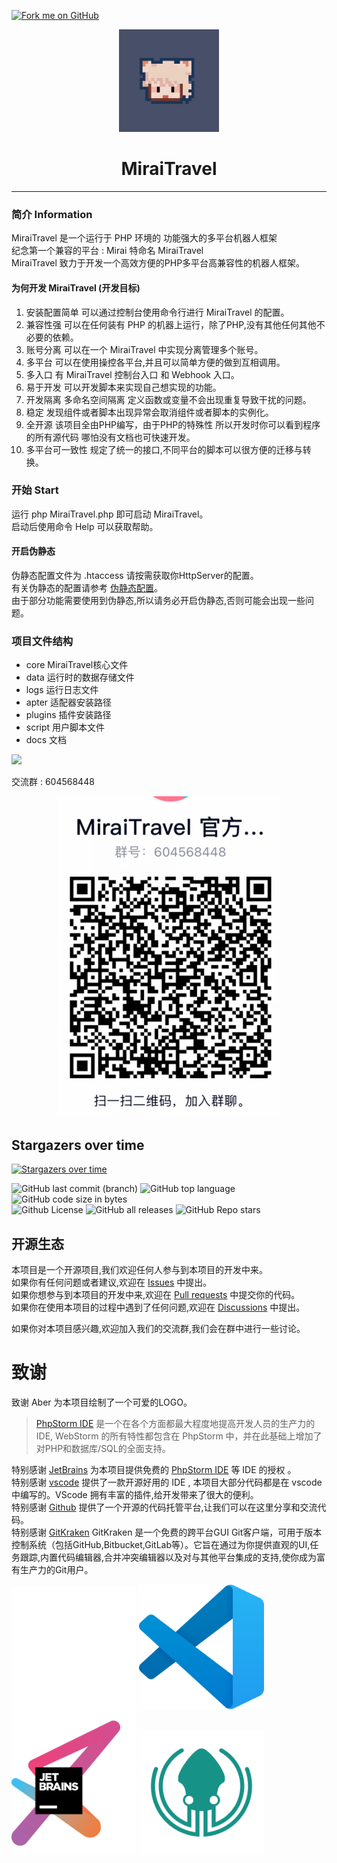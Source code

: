 <a href="https://github.com/MR-XieXuan/MiraiTravel"><img decoding="async" loading="lazy" width="149" height="149" src="https://github.blog/wp-content/uploads/2008/12/forkme_left_darkblue_121621.png?resize=149%2C149" class="attachment-full size-full" alt="Fork me on GitHub" data-recalc-dims="1"></a>
<div align="center">
<img width="160" src="docs/img/MiraiTravelico.jpg" alt="logo"> </img>
<h1 >
MiraiTravel
</h1>
</div>

----

### 简介 Information
MiraiTravel 是一个运行于 PHP 环境的 功能强大的多平台机器人框架</br>
纪念第一个兼容的平台 : Mirai 特命名 MiraiTravel </br>
MiraiTravel 致力于开发一个高效方便的PHP多平台高兼容性的机器人框架。

#### 为何开发 MiraiTravel (开发目标)
1. 安装配置简单 可以通过控制台使用命令行进行 MiraiTravel 的配置。
2. 兼容性强 可以在任何装有 PHP 的机器上运行，除了PHP,没有其他任何其他不必要的依赖。
3. 账号分离 可以在一个 MiraiTravel 中实现分离管理多个账号。
4. 多平台 可以在使用操控各平台,并且可以简单方便的做到互相调用。
5. 多入口 有 MiraiTravel 控制台入口 和 Webhook 入口。
6. 易于开发 可以开发脚本来实现自己想实现的功能。
7. 开发隔离 多命名空间隔离 定义函数或变量不会出现重复导致干扰的问题。
8. 稳定 发现组件或者脚本出现异常会取消组件或者脚本的实例化。
9. 全开源 该项目全由PHP编写，由于PHP的特殊性 所以开发时你可以看到程序的所有源代码 哪怕没有文档也可快速开发。
10. 多平台可一致性 规定了统一的接口,不同平台的脚本可以很方便的迁移与转换。

### 开始 Start
运行 php MiraiTravel.php 即可启动 MiraiTravel。</br>
启动后使用命令 Help 可以获取帮助。</br>

#### 开启伪静态
伪静态配置文件为 .htaccess 请按需获取你HttpServer的配置。</br>
有关伪静态的配置请参考 [伪静态配置](.htaccess)。</br>
由于部分功能需要使用到伪静态,所以请务必开启伪静态,否则可能会出现一些问题。</br>

### 项目文件结构
* core  MiraiTravel核心文件 
* data  运行时的数据存储文件
* logs  运行日志文件
* apter    适配器安装路径
* plugins   插件安装路径
* script    用户脚本文件
* docs  文档

![](https://komarev.com/ghpvc/?username=Mr-XieXuan)  

交流群 : 604568448 </br>
<div align="center">
<img src="docs/img/qqgroup.png" ></img>
</div>

## Stargazers over time
[![Stargazers over time](https://starchart.cc/MR-XieXuan/MiraiTravel.svg)](https://starchart.cc/MR-XieXuan/MiraiTravel)

![GitHub last commit (branch)](https://img.shields.io/github/last-commit/MR-XieXuan/MiraiTravel/main?style=for-the-badge)
![GitHub top language](https://img.shields.io/github/languages/top/Mr-XieXuan/MiraiTravel?style=for-the-badge)
![GitHub code size in bytes](https://img.shields.io/github/languages/code-size/Mr-XieXuan/MiraiTravel?color=red&style=for-the-badge)</br>
![Github License](https://img.shields.io/github/license/Mr-XieXuan/MiraiTravel)
![GitHub all releases](https://img.shields.io/github/downloads/Mr-XieXuan/MiraiTravel/total?style=social)
![GitHub Repo stars](https://img.shields.io/github/stars/Mr-XieXuan/MiraiTravel?style=social)

## 开源生态
本项目是一个开源项目,我们欢迎任何人参与到本项目的开发中来。</br>
如果你有任何问题或者建议,欢迎在 [Issues](https://github.com/MR-XieXuan/MiraiTravel/issues) 中提出。</br>
如果你想参与到本项目的开发中来,欢迎在 [Pull requests](https://github.com/MR-XieXuan/MiraiTravel/pulls) 中提交你的代码。</br>
如果你在使用本项目的过程中遇到了任何问题,欢迎在 [Discussions](https://github.com/MR-XieXuan/MiraiTravel/discussions) 中提出。</br>

如果你对本项目感兴趣,欢迎加入我们的交流群,我们会在群中进行一些讨论。</br>

# 致谢
致谢 Aber 为本项目绘制了一个可爱的LOGO。 </br>

> [PhpStorm IDE](https://www.jetbrains.com/phpstorm/) 是一个在各个方面都最大程度地提高开发人员的生产力的 IDE, WebStorm 的所有特性都包含在 PhpStorm 中，并在此基础上增加了对PHP和数据库/SQL的全面支持。

特别感谢 [JetBrains](https://www.jetbrains.com/?from=MiraiTravel) 为本项目提供免费的 [PhpStorm IDE](https://www.jetbrains.com/idea/?from=MiraiTravel) 等 IDE 的授权 。</br>
特别感谢 [vscode](https://www.vscode.com/?from=MiraiTravel) 提供了一款开源好用的 IDE , 本项目大部分代码都是在 vscode 中编写的。VScode 拥有丰富的插件,给开发带来了很大的便利。 </br>
特别感谢 [Github](https://github.com/?from=Mr-XieXuan) 提供了一个开源的代码托管平台,让我们可以在这里分享和交流代码。 </br>
特别感谢 [GitKraken](https://www.gitkraken.com/invite/3AkH6ePp) GitKraken 是一个免费的跨平台GUI Git客户端，可用于版本控制系统（包括GitHub,Bitbucket,GitLab等）。它旨在通过为你提供直观的UI,任务跟踪,内置代码编辑器,合并冲突编辑器以及对与其他平台集成的支持,使你成为富有生产力的Git用户。</br>

[<img src="docs/img/github-mark-white.png" width="200"/>](https://github/?from=Mr-XieXuan)
[<img src="docs/img/vscode.png" width="200"/>](https://code.visualstudio.com/?from=MiraiTravel) </br>
[<img src="docs/img/jetbrains-variant-3.png" width="200"/>](https://www.jetbrains.com/?from=MiraiTravel)
[<img src="docs/img/gitkraken-keif-mono-teal-sq.svg" width="200"/>](https://www.gitkraken.com/invite/3AkH6ePp)
